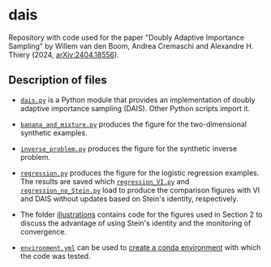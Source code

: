 # dais

Repository with code used for the paper "Doubly Adaptive Importance Sampling"
by Willem van den Boom, Andrea Cremaschi and Alexandre H. Thiery
(2024, [arXiv:2404.18556](https://arxiv.org/abs/2404.18556)).


## Description of files

* [`dais.py`](dais.py) is a Python module that provides an implementation of
doubly adaptive importance sampling (DAIS). Other Python scripts import it.

* [`banana_and_mixture.py`](banana_and_mixture.py) produces the figure for the
two-dimensional synthetic examples.

* [`inverse_problem.py`](inverse_problem.py) produces the figure for the
synthetic inverse problem.

* [`regression.py`](regression.py) produces the figure for the logistic
regression examples. The results are saved which
[`regression_VI.py`](regression_VI.py) and
[`regression_no_Stein.py`](regression_no_Stein.py) load to produce the
comparison figures with VI and DAIS without updates based on Stein's identity,
respectively.

* The folder [illustrations](illustrations/) contains code for the figures used
in Section 2 to discuss the advantage of using Stein's identity and the
monitoring of convergence.

* [`environment.yml`](environment.yml) can be used to
[create a conda environment] with which the code was tested.


[create a conda environment]: https://docs.conda.io/projects/conda/en/latest/user-guide/tasks/manage-environments.html#creating-an-environment-from-an-environment-yml-file
